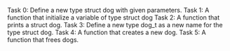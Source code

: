 Task 0: Define a new type struct dog with  given parameters.
Task 1: A function that initialize a variable of type struct dog
Task 2: A function that prints a struct dog.
Task 3: Define a new type dog_t as a new name for the type struct dog.
Task 4: A function that creates a new dog.
Task 5: A function that frees dogs.
